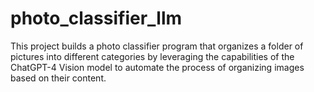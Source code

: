 # photo_classifier_llm

This project builds a photo classifier program that organizes a folder of pictures into different categories by leveraging the capabilities of the ChatGPT-4 Vision model to automate the process of organizing images based on their content.
